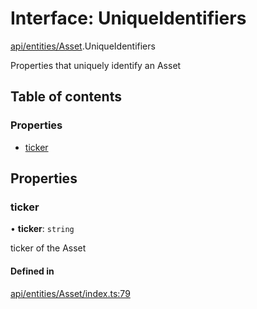 # Interface: UniqueIdentifiers

[api/entities/Asset](../wiki/api.entities.Asset).UniqueIdentifiers

Properties that uniquely identify an Asset

## Table of contents

### Properties

- [ticker](../wiki/api.entities.Asset.UniqueIdentifiers#ticker)

## Properties

### ticker

• **ticker**: `string`

ticker of the Asset

#### Defined in

[api/entities/Asset/index.ts:79](https://github.com/PolymeshAssociation/polymesh-sdk/blob/91c2d2d8/src/api/entities/Asset/index.ts#L79)
